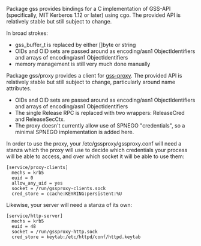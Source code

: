 Package gss provides bindings for a C implementation of GSS-API (specifically, MIT Kerberos 1.12 or later) using cgo.  The provided API is relatively stable but still subject to change.

In broad strokes:
* gss\_buffer\_t is replaced by either []byte or string
* OIDs and OID sets are passed around as encoding/asn1 ObjectIdentifiers and arrays of encoding/asn1 ObjectIdentifiers
* memory management is still very much done manually

Package gss/proxy provides a client for [gss-proxy](https://fedorahosted.org/gss-proxy/).  The provided API is relatively stable but still subject to change, particularly around name attributes.
* OIDs and OID sets are passed around as encoding/asn1 ObjectIdentifiers and arrays of encoding/asn1 ObjectIdentifiers
* The single Release RPC is replaced with two wrappers: ReleaseCred and ReleaseSecCtx.
* The proxy doesn't currently allow use of SPNEGO "credentials", so a minimal SPNEGO implementation is added here.

In order to use the proxy, your /etc/gssproxy/gssproxy.conf will need a stanza which the proxy will use to decide which credentials your process will be able to access, and over which socket it will be able to use them:

```
[service/proxy-clients]
  mechs = krb5
  euid = 0
  allow_any_uid = yes
  socket = /run/gssproxy-clients.sock
  cred_store = ccache:KEYRING:persistent:%U
```

Likewise, your server will need a stanza of its own:

```
[service/http-server]
  mechs = krb5
  euid = 48
  socket = /run/gssproxy-http.sock
  cred_store = keytab:/etc/httpd/conf/httpd.keytab
```
